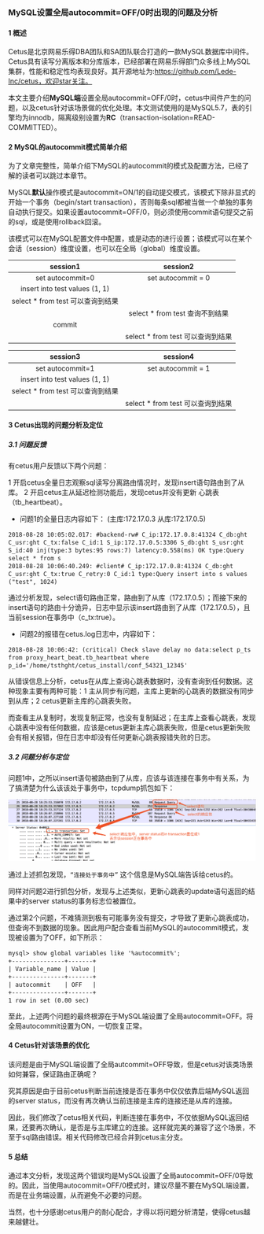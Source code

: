 ### MySQL设置全局autocommit=OFF/0时出现的问题及分析

#### 1 概述

Cetus是北京网易乐得DBA团队和SA团队联合打造的一款MySQL数据库中间件。Cetus具有读写分离版本和分库版本，已经部署在网易乐得部门众多线上MySQL集群，性能和稳定性均表现良好。其开源地址为:https://github.com/Lede-Inc/cetus，欢迎star关注。

本文主要介绍**MySQL端**设置全局autocommit=OFF/0时，cetus中间件产生的问题，以及cetus针对该场景做的优化处理。本文测试使用的是MySQL5.7，表的引擎均为innodb，隔离级别设置为**RC**（transaction-isolation=READ-COMMITTED）。

#### 2 MySQL的autocommit模式简单介绍

为了文章完整性，简单介绍下MySQL的autocommit的模式及配置方法，已经了解的读者可以跳过本章节。

MySQL**默认**操作模式是autocommit=ON/1的自动提交模式，该模式下除非显式的开始一个事务（begin/start transaction），否则每条sql都被当做一个单独的事务自动执行提交。如果设置autocommit=OFF/0，则必须使用commit语句提交之前的sql，或是使用rollback回滚。

该模式可以在MySQL配置文件中配置，或是动态的进行设置；该模式可以在某个会话（session）维度设置，也可以在全局（global）维度设置。

| session1      |    session2 |
| :--------: | :--------:|
| set autocommit=0  | set autocommit = 0 |
| insert into test values (1, 1) |    |
| select * from test 可以查询到结果|    |
|      |    select * from test 查询不到结果 |
| commit |     |
|      |    select * from test 可以查询到结果 |

| session3      |    session4 |
| :--------: | :--------:|
| set autocommit=1  | set autocommit = 1 |
| insert into test values (1, 1)|    |
| select * from test 可以查询到结果|    |
|      |    select * from test 可以查询到结果 |


#### 3 Cetus出现的问题分析及定位
##### 3.1 问题反馈
有cetus用户反馈以下两个问题：

1 开启cetus全量日志观察sql读写分离路由情况时，发现insert语句路由到了从库。
2 开启cetus主从延迟检测功能后，发现cetus并没有更新 心跳表（tb_heartbeat）。

- 问题1的全量日志内容如下：
(主库:172.17.0.3   从库:172.17.0.5)

```
2018-08-28 10:05:02.017: #backend-rw# C_ip:172.17.0.8:41324 C_db:ght C_usr:ght C_tx:false C_id:1 S_ip:172.17.0.5:3306 S_db:ght S_usr:ght S_id:40 inj(type:3 bytes:95 rows:7) latency:0.558(ms) OK type:Query select * from s
2018-08-28 10:06:40.249: #client# C_ip:172.17.0.8:41324 C_db:ght C_usr:ght C_tx:true C_retry:0 C_id:1 type:Query insert into s values ("test", 1024)
```

通过分析发现，select语句路由正常，路由到了从库（172.17.0.5）；而接下来的insert语句的路由十分诡异，日志中显示该insert路由到了从库（172.17.0.5），且当前session在事务中（c_tx:true）。

- 问题2的报错在cetus.log日志中，内容如下：

```
2018-08-28 10:06:42: (critical) Check slave delay no data:select p_ts from proxy_heart_beat.tb_heartbeat where p_id='/home/tsthght/cetus_install/conf_54321_12345'
```

从错误信息上分析，cetus在从库上查询心跳表数据时，没有查询到任何数据。这种现象主要有两种可能：1 主从同步有问题，主库上更新的心跳表的数据没有同步到从库；2 cetus更新主库的心跳表失败。

而查看主从复制时，发现复制正常，也没有复制延迟；在主库上查看心跳表，发现心跳表中没有任何数据，应该是cetus更新主库心跳表失败，但是cetus更新失败会有相关报错，但在日志中却没有任何更新心跳表报错失败的日志。

##### 3.2 问题分析与定位

问题1中，之所以insert语句被路由到了从库，应该与该连接在事务中有关系，为了搞清楚为什么该该处于事务中，tcpdump抓包如下：

![8.3.2.1.png](./images/8.3.2.1.png)

通过上述抓包发现，`“连接处于事务中”` 这个信息是MySQL端告诉给cetus的。

同样对问题2进行抓包分析，发现与上述类似，更新心跳表的update语句返回的结果中的server status的事务标志位被置位。

通过第2个问题，不难猜测到极有可能事务没有提交，才导致了更新心跳表成功，但查询不到数据的现象。因此用户配合查看当前MySQL的autocommit模式，发现被设置为了OFF，如下所示：

```
mysql> show global variables like '%autocommit%';
+---------------+-------+
| Variable_name | Value |
+---------------+-------+
| autocommit    | OFF   |
+---------------+-------+
1 row in set (0.00 sec)
```
至此，上述两个问题的最终根源在于MySQL端设置了全局autocommit=OFF。将全局autocommit设置为ON，一切恢复正常。

#### 4 Cetus针对该场景的优化

该问题是由于MySQL端设置了全局autcommit=OFF导致，但是cetus对该类场景如何兼容，保证路由正确呢？

究其原因是由于目前cetus判断当前连接是否在事务中仅仅依靠后端MySQL返回的server status，而没有再次确认当前连接是主库的连接还是从库的连接。

因此，我们修改了cetus相关代码，判断连接在事务中，不仅依据MySQL返回结果，还要再次确认，是否是与主库建立的连接。这样就完美的兼容了这个场景，不至于sql路由错误。相关代码修改已经合并到cetus主分支。

#### 5 总结

通过本文分析，发现这两个错误均是MySQL设置了全局autocommit=OFF/0导致的。因此，当使用autocommit=OFF/0模式时，建议尽量不要在MySQL端设置，而是在业务端设置，从而避免不必要的问题。

当然，也十分感谢cetus用户的耐心配合，才得以将问题分析清楚，使得cetus越来越健壮。
